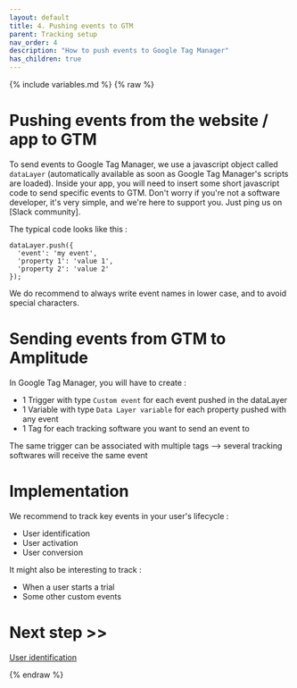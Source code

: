 ```yaml
---
layout: default
title: 4. Pushing events to GTM
parent: Tracking setup
nav_order: 4
description: "How to push events to Google Tag Manager"
has_children: true
---
```

{% include variables.md %}
{% raw %}

# Pushing events from the website / app to GTM

To send events to Google Tag Manager, we use a javascript object called ``dataLayer`` (automatically available as soon as Google Tag Manager's scripts are loaded).
Inside your app, you will need to insert some short javascript code to send specific events to GTM. Don't worry if you're not a software developer, it's very simple, and we're here to support you. Just ping us on [Slack community].

The typical code looks like this :
````
dataLayer.push({
  'event': 'my event',
  'property 1': 'value 1',
  'property 2': 'value 2'
});
````

We do recommend to always write event names in lower case, and to avoid special characters.

# Sending events from GTM to Amplitude

In Google Tag Manager, you will have to create :
* 1 Trigger with type ``Custom event`` for each event pushed in the dataLayer
* 1 Variable with type ``Data Layer variable`` for each property pushed with any event
* 1 Tag for each tracking software you want to send an event to

The same trigger can be associated with multiple tags --> several tracking softwares will receive the same event

# Implementation

We recommend to track key events in your user's lifecycle :
* User identification
* User activation
* User conversion

It might also be interesting to track :
* When a user starts a trial
* Some other custom events

# Next step >>

[User identification](/pages/GTM/Events/Identification)

{% endraw %}

